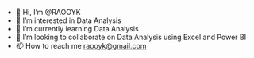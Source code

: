 - 👋 Hi, I’m @RAOOYK
- 👀 I’m interested in Data Analysis
- 🌱 I’m currently learning Data Analysis
- 💞️ I’m looking to collaborate on Data Analysis using Excel and Power BI
- 📫 How to reach me raooyk@gmail.com

<!---
RAOOYK/RAOOYK is a ✨ special ✨ repository because its `README.md` (this file) appears on your GitHub profile.
You can click the Preview link to take a look at your changes.
--->
